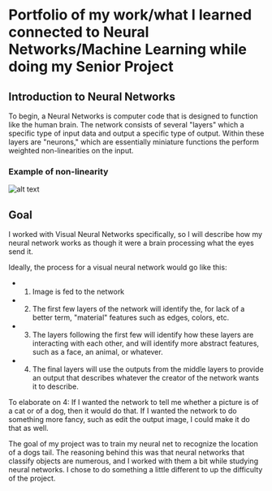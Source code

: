 # Portfolio of my work/what I learned connected to Neural Networks/Machine Learning while doing my Senior Project

## Introduction to Neural Networks
To begin, a Neural Networks is computer code that is designed to function like the human brain. The network consists of several "layers" which a specific type of input data and output a specific type of output. Within these layers are "neurons," which are essentially miniature functions the perform weighted non-linearities on the input.


### Example of non-linearity
![alt text](https://cdn-images-1.medium.com/max/1600/1*DfMRHwxY1gyyDmrIAd-gjQ.png)


## Goal
I worked with Visual Neural Networks specifically, so I will describe how my neural network works as though it were a brain processing what the eyes send it. 

Ideally, the process for a visual neural network would go like this:
* 1) Image is fed to the network
* 2) The first few layers of the network will identify the, for lack of a better term, "material" features such as edges, colors, etc.
* 3) The layers following the first few will identify how these layers are interacting with each other, and will identify more abstract features, such as a face, an animal, or whatever. 
* 4) The final layers will use the outputs from the middle layers to provide an output that describes whatever the creator of the network wants it to describe. 

To elaborate on 4: If I wanted the network to tell me whether a picture is of a cat or of a dog, then it would do that. If I wanted the network to do something more fancy, such as edit the output image, I could make it do that as well.

The goal of my project was to train my neural net to recognize the location of a dogs tail. The reasoning behind this was that neural networks that classify objects are numerous, and I worked with them a bit while studying neural networks. I chose to do something a little different to up the difficulty of the project.
